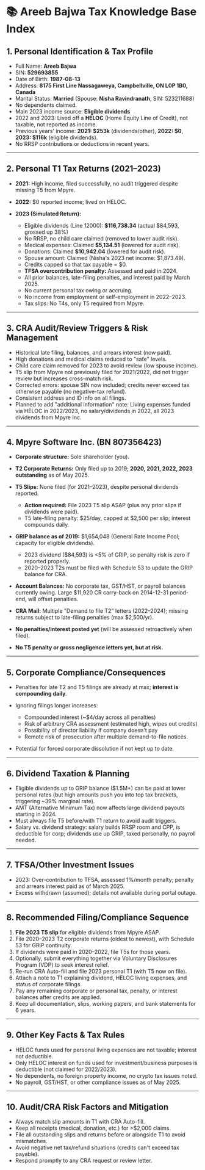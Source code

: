 # 📚 **Areeb Bajwa Tax Knowledge Base Index**

## 1. **Personal Identification & Tax Profile**

* Full Name: **Areeb Bajwa**
* SIN: **529693855**
* Date of Birth: **1987-08-13**
* Address: **8175 First Line Nassagaweya, Campbellville, ON L0P 1B0, Canada**
* Marital Status: **Married** (Spouse: **Nisha Ravindranath**, SIN: 523211688)
* No dependents claimed.
* Main 2023 income source: **Eligible dividends**
* 2022 and 2023: Lived off a **HELOC** (Home Equity Line of Credit), not taxable, not reported as income.
* Previous years' income: **2021: \$253k** (dividends/other), **2022: \$0**, **2023: \$116k** (eligible dividends).
* No RRSP contributions or deductions in recent years.

---

## 2. **Personal T1 Tax Returns (2021–2023)**

* **2021:** High income, filed successfully, no audit triggered despite missing T5 from Mpyre.
* **2022:** \$0 reported income; lived on HELOC.
* **2023 (Simulated Return):**

  * Eligible dividends (Line 12000): **\$116,738.34** (actual \$84,593, grossed up 38%)
  * No RRSP, no child care claimed (removed to lower audit risk).
  * Medical expenses: Claimed **\$5,134.51** (lowered for audit risk).
  * Donations: Claimed **\$10,942.04** (lowered for audit risk).
  * Spouse amount: Claimed (Nisha's 2023 net income: \$1,873.49).
  * Credits capped so that tax payable = \$0.
  * **TFSA overcontribution penalty:** Assessed and paid in 2024.
  * All prior balances, late-filing penalties, and interest paid by March 2025.
  * No current personal tax owing or accruing.
  * No income from employment or self-employment in 2022–2023.
  * Tax slips: No T4s, only T5 required from Mpyre.

---

## 3. **CRA Audit/Review Triggers & Risk Management**

* Historical late filing, balances, and arrears interest (now paid).
* High donations and medical claims reduced to "safe" levels.
* Child care claim removed for 2023 to avoid review (low spouse income).
* T5 slip from Mpyre not previously filed for 2021/2022, did not trigger review but increases cross-match risk.
* Corrected errors: spouse SIN now included; credits never exceed tax otherwise payable (no negative-tax refund).
* Consistent address and ID info on all filings.
* Planned to add "additional information" note: Living expenses funded via HELOC in 2022/2023, no salary/dividends in 2022, all 2023 dividends from Mpyre Inc.

---

## 4. **Mpyre Software Inc. (BN 807356423)**

* **Corporate structure:** Sole shareholder (you).
* **T2 Corporate Returns:** Only filed up to 2019; **2020, 2021, 2022, 2023 outstanding** as of May 2025.
* **T5 Slips:** None filed (for 2021–2023), despite personal dividends reported.

  * **Action required:** File 2023 T5 slip ASAP (plus any prior slips if dividends were paid).
  * T5 late-filing penalty: \$25/day, capped at \$2,500 per slip; interest compounds daily.
* **GRIP balance as of 2019:** \$1,654,048 (General Rate Income Pool; capacity for eligible dividends).

  * 2023 dividend (\$84,593) is <5% of GRIP, so penalty risk is zero if reported properly.
  * 2020–2023 T2s must be filed with Schedule 53 to update the GRIP balance for CRA.
* **Account Balances:** No corporate tax, GST/HST, or payroll balances currently owing. Large \$11,920 CR carry-back on 2014-12-31 period-end, will offset penalties.
* **CRA Mail:** Multiple "Demand to file T2" letters (2022–2024); missing returns subject to late-filing penalties (max \$2,500/yr).
* **No penalties/interest posted yet** (will be assessed retroactively when filed).
* **No T5 penalty or gross negligence letters yet, but at risk.**

---

## 5. **Corporate Compliance/Consequences**

* Penalties for late T2 and T5 filings are already at max; **interest is compounding daily**.
* Ignoring filings longer increases:

  * Compounded interest (\~\$4/day across all penalties)
  * Risk of arbitrary CRA assessment (estimated high, wipes out credits)
  * Possibility of director liability if company doesn't pay
  * Remote risk of prosecution after multiple demand-to-file notices.
* Potential for forced corporate dissolution if not kept up to date.

---

## 6. **Dividend Taxation & Planning**

* Eligible dividends up to GRIP balance (\$1.5M+) can be paid at lower personal rates (but high amounts push you into top tax brackets, triggering \~39% marginal rate).
* AMT (Alternative Minimum Tax) now affects large dividend payouts starting in 2024.
* Must always file T5 before/with T1 return to avoid audit triggers.
* Salary vs. dividend strategy: salary builds RRSP room and CPP, is deductible for corp; dividends use up GRIP, taxed personally, no payroll needed.

---

## 7. **TFSA/Other Investment Issues**

* 2023: Over-contribution to TFSA, assessed 1%/month penalty; penalty and arrears interest paid as of March 2025.
* Excess withdrawn (assumed); details not available during portal outage.

---

## 8. **Recommended Filing/Compliance Sequence**

1. **File 2023 T5 slip** for eligible dividends from Mpyre ASAP.
2. File 2020–2023 T2 corporate returns (oldest to newest), with Schedule 53 for GRIP continuity.
3. If dividends were paid in 2020–2022, file T5s for those years.
4. Optionally, submit everything together via Voluntary Disclosures Program (VDP) to seek interest relief.
5. Re-run CRA Auto-fill and file 2023 personal T1 (with T5 now on file).
6. Attach a note to T1 explaining dividend, HELOC living expenses, and status of corporate filings.
7. Pay any remaining corporate or personal tax, penalty, or interest balances after credits are applied.
8. Keep all documentation, slips, working papers, and bank statements for 6 years.

---

## 9. **Other Key Facts & Tax Rules**

* HELOC funds used for personal living expenses are not taxable; interest not deductible.
* Only HELOC interest on funds used for investment/business purposes is deductible (not claimed for 2022/2023).
* No dependents, no foreign property income, no crypto tax issues noted.
* No payroll, GST/HST, or other compliance issues as of May 2025.

---

## 10. **Audit/CRA Risk Factors and Mitigation**

* Always match slip amounts in T1 with CRA Auto-fill.
* Keep all receipts (medical, donation, etc.) for >\$2,000 claims.
* File all outstanding slips and returns before or alongside T1 to avoid mismatches.
* Avoid negative net tax/refund situations (credits can't exceed tax payable).
* Respond promptly to any CRA request or review letter. 